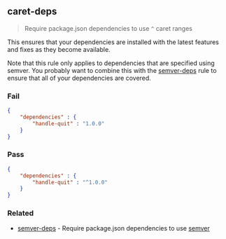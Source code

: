## caret-deps

> Require package.json dependencies to use `^` caret ranges

This ensures that your dependencies are installed with the latest features and fixes as they become available.

Note that this rule only applies to dependencies that are specified using semver. You probably want to combine this with the [semver-deps](#semver-deps) rule to ensure that all of your dependencies are covered.

### Fail

```json
{
    "dependencies" : {
        "handle-quit" : "1.0.0"
    }
}
```

### Pass

```json
{
    "dependencies" : {
        "handle-quit" : "^1.0.0"
    }
}
```

### Related

 - [semver-deps](./semver-deps.md) - Require package.json dependencies to use [semver](https://docs.npmjs.com/getting-started/semantic-versioning)
